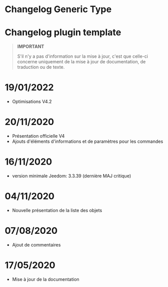 # Changelog Generic Type

# Changelog plugin template

>**IMPORTANT**
>
>S'il n'y a pas d'information sur la mise à jour, c'est que celle-ci concerne uniquement de la mise à jour de documentation, de traduction ou de texte.

# 19/01/2022

- Optimisations V4.2

# 20/11/2020

- Présentation officielle V4
- Ajouts d'éléments d'informations et de paramètres pour les commandes

# 16/11/2020

- version minimale Jeedom: 3.3.39 (dernière MAJ critique)

# 04/11/2020

- Nouvelle présentation de la liste des objets

# 07/08/2020

- Ajout de commentaires

# 17/05/2020

- Mise à jour de la documentation
